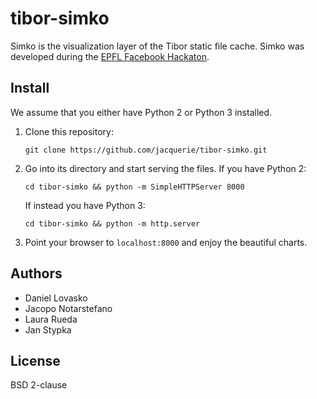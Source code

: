 # tibor-simko #

Simko is the visualization layer of the Tibor static file cache. Simko was
developed during the [EPFL Facebook Hackaton](https://www.facebook.com/hackepfl).

## Install ##

We assume that you either have Python 2 or Python 3 installed.

1. Clone this repository:

    ```git clone https://github.com/jacquerie/tibor-simko.git```

2. Go into its directory and start serving the files. If you have Python 2:

    ```cd tibor-simko && python -m SimpleHTTPServer 8000```

   If instead you have Python 3:

    ```cd tibor-simko && python -m http.server```

3. Point your browser to `localhost:8000` and enjoy the beautiful charts.

## Authors ##

 * Daniel Lovasko
 * Jacopo Notarstefano
 * Laura Rueda
 * Jan Stypka

## License ##

BSD 2-clause
